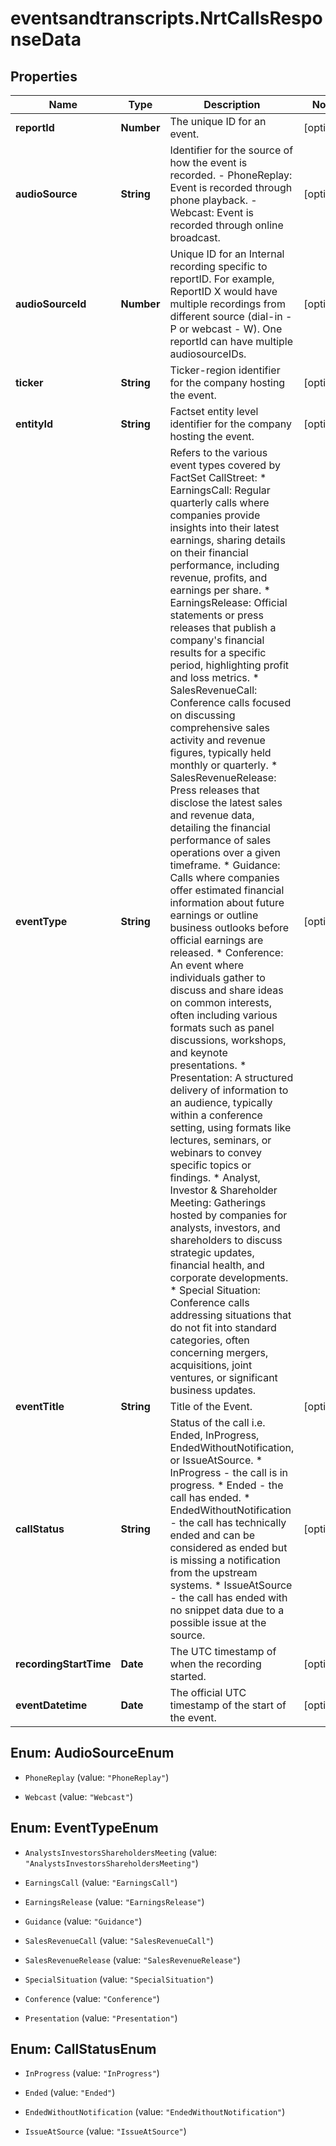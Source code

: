 # eventsandtranscripts.NrtCallsResponseData

## Properties

Name | Type | Description | Notes
------------ | ------------- | ------------- | -------------
**reportId** | **Number** | The unique ID for an event. | [optional] 
**audioSource** | **String** | Identifier for the source of how the event is recorded. - PhoneReplay: Event is recorded through phone playback. - Webcast: Event is recorded through online broadcast. | [optional] 
**audioSourceId** | **Number** | Unique ID for an Internal recording specific to reportID. For example, ReportID X would have multiple recordings from different source (dial-in - P or webcast - W). One reportId can have multiple audiosourceIDs. | [optional] 
**ticker** | **String** | Ticker-region identifier for the company hosting the event. | [optional] 
**entityId** | **String** | Factset entity level identifier for the company hosting the event. | [optional] 
**eventType** | **String** | Refers to the various event types covered by FactSet CallStreet:  * EarningsCall: Regular quarterly calls where companies provide insights into their latest earnings, sharing details on their financial performance, including revenue, profits, and earnings per share.  * EarningsRelease: Official statements or press releases that publish a company&#39;s financial results for a specific period, highlighting profit and loss metrics.  * SalesRevenueCall: Conference calls focused on discussing comprehensive sales activity and revenue figures, typically held monthly or quarterly.  * SalesRevenueRelease: Press releases that disclose the latest sales and revenue data, detailing the financial performance of sales operations over a given timeframe.  * Guidance: Calls where companies offer estimated financial information about future earnings or outline business outlooks before official earnings are released.  * Conference: An event where individuals gather to discuss and share ideas on common interests, often including various formats such as panel discussions, workshops, and keynote presentations.  * Presentation:  A structured delivery of information to an audience, typically within a conference setting, using formats like lectures, seminars, or webinars to convey specific topics or findings.  * Analyst, Investor &amp; Shareholder Meeting: Gatherings hosted by companies for analysts, investors, and shareholders to discuss strategic updates, financial health, and corporate developments.  * Special Situation: Conference calls addressing situations that do not fit into standard categories, often concerning mergers, acquisitions, joint ventures, or significant business updates. | [optional] 
**eventTitle** | **String** | Title of the Event. | [optional] 
**callStatus** | **String** | Status of the call i.e. Ended, InProgress, EndedWithoutNotification, or IssueAtSource.  * InProgress - the call is in progress. * Ended - the call has ended. * EndedWithoutNotification - the call has technically ended and can be considered as ended but is missing a notification from the upstream systems. * IssueAtSource - the call has ended with no snippet data due to a possible issue at the source. | [optional] 
**recordingStartTime** | **Date** | The UTC timestamp of when the recording started. | [optional] 
**eventDatetime** | **Date** | The official UTC timestamp of the start of the event. | [optional] 



## Enum: AudioSourceEnum


* `PhoneReplay` (value: `"PhoneReplay"`)

* `Webcast` (value: `"Webcast"`)





## Enum: EventTypeEnum


* `AnalystsInvestorsShareholdersMeeting` (value: `"AnalystsInvestorsShareholdersMeeting"`)

* `EarningsCall` (value: `"EarningsCall"`)

* `EarningsRelease` (value: `"EarningsRelease"`)

* `Guidance` (value: `"Guidance"`)

* `SalesRevenueCall` (value: `"SalesRevenueCall"`)

* `SalesRevenueRelease` (value: `"SalesRevenueRelease"`)

* `SpecialSituation` (value: `"SpecialSituation"`)

* `Conference` (value: `"Conference"`)

* `Presentation` (value: `"Presentation"`)





## Enum: CallStatusEnum


* `InProgress` (value: `"InProgress"`)

* `Ended` (value: `"Ended"`)

* `EndedWithoutNotification` (value: `"EndedWithoutNotification"`)

* `IssueAtSource` (value: `"IssueAtSource"`)




